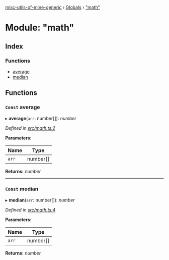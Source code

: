 [misc-utils-of-mine-generic](../README.md) › [Globals](../globals.md) › ["math"](_math_.md)

# Module: "math"

## Index

### Functions

* [average](_math_.md#const-average)
* [median](_math_.md#const-median)

## Functions

### `Const` average

▸ **average**(`arr`: number[]): *number*

*Defined in [src/math.ts:2](https://github.com/cancerberoSgx/misc-utils-of-mine/blob/4ff3641/misc-utils-of-mine-generic/src/math.ts#L2)*

**Parameters:**

Name | Type |
------ | ------ |
`arr` | number[] |

**Returns:** *number*

___

### `Const` median

▸ **median**(`arr`: number[]): *number*

*Defined in [src/math.ts:4](https://github.com/cancerberoSgx/misc-utils-of-mine/blob/4ff3641/misc-utils-of-mine-generic/src/math.ts#L4)*

**Parameters:**

Name | Type |
------ | ------ |
`arr` | number[] |

**Returns:** *number*
